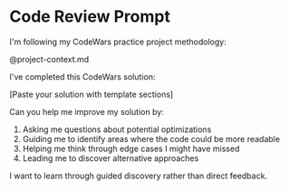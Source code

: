 # Code Review Prompt

I'm following my CodeWars practice project methodology:

@project-context.md

I've completed this CodeWars solution:

[Paste your solution with template sections]

Can you help me improve my solution by:

1. Asking me questions about potential optimizations
2. Guiding me to identify areas where the code could be more readable
3. Helping me think through edge cases I might have missed
4. Leading me to discover alternative approaches

I want to learn through guided discovery rather than direct feedback.
